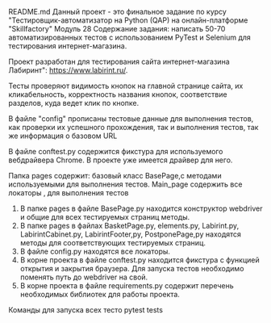 README.md
Данный проект - это финальное задание по курсу "Тестировщик-автоматизатор на Python (QAP) на онлайн-платформе "Skillfactory" 
Модуль 28
Содержание задания: написать 50-70 автоматизированных тестов с использованием PyTest и Selenium для тестирования интернет-магазина.

Проект разработан для тестирования сайта интернет-магазина Лабиринт":  https://www.labirint.ru/.

Тесты проверяют видимость кнопок на главной странице сайта, их кликабельность, корректность названия кнопок, соответствие разделов, куда ведет клик по кнопке.

В файле "config" прописаны тестовые данные для выполнения тестов, как проверки их успешного прохождения, так и выполнения тестов, так же информация о базовом URL

В файле conftest.py содержится фикстура для используемого вебдрайвера Chrome. В проекте уже имеется драйвер для него.

Папка pages содержит: базовый класс BasePage,c методами используемыми для выполнения тестов. Main_page содержить все локаторы , для выполнения тестов
1.	В папке pages в файле BasePage.py находится конструктор webdriver и общие для всех тестируемых страниц методы.
2.	В папке pages в файлах BasketPage.py, elements.py, Labirint.py, LabirintCabinet.py, LabirintFooter,pу, PostponePage,pу   находятся методы для соответствующих тестируемых страниц.
3.	В файле config.py находятся все локаторы.
4.	В корне проекта в файле conftest.py находится фикстура с функцией открытия и закрытия браузера. Для запуска тестов необходимо поменять путь до webdriver на свой.
5.	В корне проекта в файле requirements.py содержит перечень необходимых библиотек для работы проекта.

Команды для запуска всех тесто pytest tests
